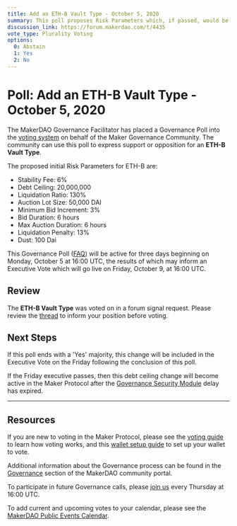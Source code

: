 ```yaml
---
title: Add an ETH-B Vault Type - October 5, 2020
summary: This poll proposes Risk Parameters which, if passed, would be used to initialize ETH-B as a new vault type.
discussion_link: https://forum.makerdao.com/t/4435
vote_type: Plurality Voting
options:
  0: Abstain
  1: Yes
  2: No
---
```


# Poll: Add an ETH-B Vault Type - October 5, 2020

The MakerDAO Governance Facilitator has placed a Governance Poll into the [voting system](https://vote.makerdao.com/polling) on behalf of the Maker Governance Community. The community can use this poll to express support or opposition for an **ETH-B Vault Type**.

The proposed initial Risk Parameters for ETH-B are:

- Stability Fee: 6%
- Debt Ceiling: 20,000,000
- Liquidation Ratio: 130%
- Auction Lot Size: 50,000 DAI
- Minimum Bid Increment: 3%
- Bid Duration: 6 hours
- Max Auction Duration: 6 hours
- Liquidation Penalty: 13%
- Dust: 100 Dai

This Governance Poll ([FAQ](https://community-development.makerdao.com/makerdao-scd-faqs/scd-faqs/governance)) will be active for three days beginning on Monday, October 5 at 16:00 UTC, the results of which may inform an Executive Vote which will go live on Friday, October 9, at 16:00 UTC.

## Review

The **ETH-B Vault Type** was voted on in a forum signal request. Please review the [thread](https://forum.makerdao.com/t/signal-request-add-eth-b-vault-collateral-type-september-2020/4435) to inform your position before voting.

## Next Steps

If this poll ends with a 'Yes' majority, this change will be included in the Executive Vote on the Friday following the conclusion of this poll.

If the Friday executive passes, then this debt ceiling change will become active in the Maker Protocol after the [Governance Security Module](https://forum.makerdao.com/tag/govsec-module) delay has expired.

---

## Resources

If you are new to voting in the Maker Protocol, please see the [voting guide](https://community-development.makerdao.com/en/learn/governance/how-voting-works/) to learn how voting works, and this [wallet setup guide](https://community-development.makerdao.com/en/learn/governance/voting-setup/) to set up your wallet to vote.

Additional information about the Governance process can be found in the [Governance](https://community-development.makerdao.com/en/learn/governance) section of the MakerDAO community portal.

To participate in future Governance calls, please [join us](https://github.com/makerdao/community/tree/master/governance/governance-and-risk-meetings) every Thursday at 16:00 UTC.

To add current and upcoming votes to your calendar, please see the [MakerDAO Public Events Calendar](https://calendar.google.com/calendar/embed?src=makerdao.com_3efhm2ghipksegl009ktniomdk%40group.calendar.google.com&ctz=America%2FLos_Angeles).
